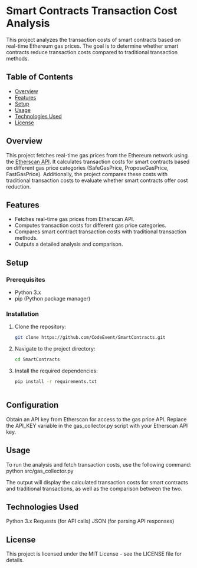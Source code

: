 # Smart Contracts Transaction Cost Analysis

This project analyzes the transaction costs of smart contracts based on real-time Ethereum gas prices. The goal is to determine whether smart contracts reduce transaction costs compared to traditional transaction methods.

## Table of Contents

- [Overview](#overview)
- [Features](#features)
- [Setup](#setup)
- [Usage](#usage)
- [Technologies Used](#technologies-used)
- [License](#license)

## Overview

This project fetches real-time gas prices from the Ethereum network using the [Etherscan API](https://etherscan.io/apis). It calculates transaction costs for smart contracts based on different gas price categories (SafeGasPrice, ProposeGasPrice, FastGasPrice). Additionally, the project compares these costs with traditional transaction costs to evaluate whether smart contracts offer cost reduction.

## Features

- Fetches real-time gas prices from Etherscan API.
- Computes transaction costs for different gas price categories.
- Compares smart contract transaction costs with traditional transaction methods.
- Outputs a detailed analysis and comparison.

## Setup

### Prerequisites

- Python 3.x
- pip (Python package manager)

### Installation

1. Clone the repository:
   ```bash
   git clone https://github.com/CodeEvent/SmartContracts.git

2. Navigate to the project directory:
   ```bash
   cd SmartContracts

3. Install the required dependencies:
   ```bash
   pip install -r requirements.txt



## Configuration
Obtain an API key from Etherscan for access to the gas price API.
Replace the API_KEY variable in the gas_collector.py script with your Etherscan API key.

## Usage
To run the analysis and fetch transaction costs, use the following command:
python src/gas_collector.py

The output will display the calculated transaction costs for smart contracts and traditional transactions, as well as the comparison between the two.



## Technologies Used
Python 3.x
Requests (for API calls)
JSON (for parsing API responses)

## License
This project is licensed under the MIT License - see the LICENSE file for details.

   
   
